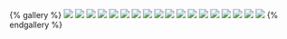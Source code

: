 {% gallery %}
![](data/Life.jpg)
![](data/DickDog.jpg)
![](data/0.jpg)
![](data/1.jpg)
![](data/2.jpg)
![](data/3.jpg)
![](data/4.jpg)
![](data/5.jpg)
![](data/6.jpg)
![](data/7.jpg)
![](data/8.jpg)
![](data/9.jpg)
![](data/10.jpg)
![](data/11.jpg)
![](data/12.jpg)
![](data/13.jpg)
![](data/14.jpg)
![](data/15.jpg)
{% endgallery %}

